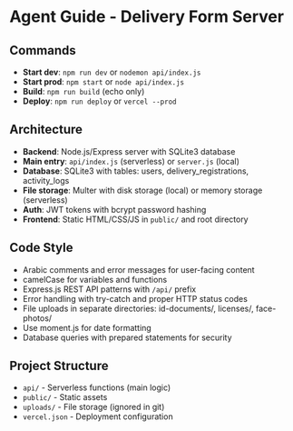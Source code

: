 # Agent Guide - Delivery Form Server

## Commands
- **Start dev**: `npm run dev` or `nodemon api/index.js`
- **Start prod**: `npm start` or `node api/index.js`
- **Build**: `npm run build` (echo only)
- **Deploy**: `npm run deploy` or `vercel --prod`

## Architecture
- **Backend**: Node.js/Express server with SQLite3 database
- **Main entry**: `api/index.js` (serverless) or `server.js` (local)
- **Database**: SQLite3 with tables: users, delivery_registrations, activity_logs
- **File storage**: Multer with disk storage (local) or memory storage (serverless)
- **Auth**: JWT tokens with bcrypt password hashing
- **Frontend**: Static HTML/CSS/JS in `public/` and root directory

## Code Style
- Arabic comments and error messages for user-facing content
- camelCase for variables and functions
- Express.js REST API patterns with `/api/` prefix
- Error handling with try-catch and proper HTTP status codes
- File uploads in separate directories: id-documents/, licenses/, face-photos/
- Use moment.js for date formatting
- Database queries with prepared statements for security

## Project Structure
- `api/` - Serverless functions (main logic)
- `public/` - Static assets
- `uploads/` - File storage (ignored in git)
- `vercel.json` - Deployment configuration
